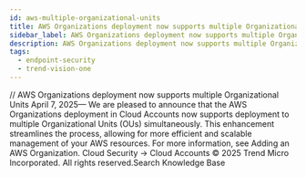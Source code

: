 ```yaml
---
id: aws-multiple-organizational-units
title: AWS Organizations deployment now supports multiple Organizational Units
sidebar_label: AWS Organizations deployment now supports multiple Organizational Units
description: AWS Organizations deployment now supports multiple Organizational Units
tags:
  - endpoint-security
  - trend-vision-one
---
```


/*<![CDATA[*/ $('#title').html($('meta[name=map-description]').attr('content')); /*]]>*/ AWS Organizations deployment now supports multiple Organizational Units April 7, 2025— We are pleased to announce that the AWS Organizations deployment in Cloud Accounts now supports deployment to multiple Organizational Units (OUs) simultaneously. This enhancement streamlines the process, allowing for more efficient and scalable management of your AWS resources. For more information, see Adding an AWS Organization. Cloud Security → Cloud Accounts © 2025 Trend Micro Incorporated. All rights reserved.Search Knowledge Base
